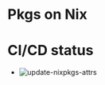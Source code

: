 # Pkgs on Nix

# CI/CD status

- ![update-nixpkgs-attrs](https://github.com/on-nix/pkgs/actions/workflows/update-nixpkgs-attrs.yaml/badge.svg?branch=main)
